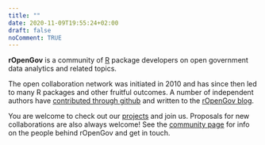 ```yaml
---
title: ""
date: 2020-11-09T19:55:24+02:00
draft: false
noComment: TRUE
---
```



**rOpenGov** is a community of [R](http://cran.r-project.org/) package developers on open government data analytics and related topics.

The open collaboration network was initiated in 2010 and has since then led to many R packages and other fruitful outcomes. A number of independent authors have [contributed through github](https://github.com/ropengov/) and written to the [rOpenGov blog](/post/).

You are welcome to check out our [projects](/projects/) and join us. Proposals for new collaborations are also always welcome! See the [community page](/community/) for info on the people behind rOpenGov and get in touch.
